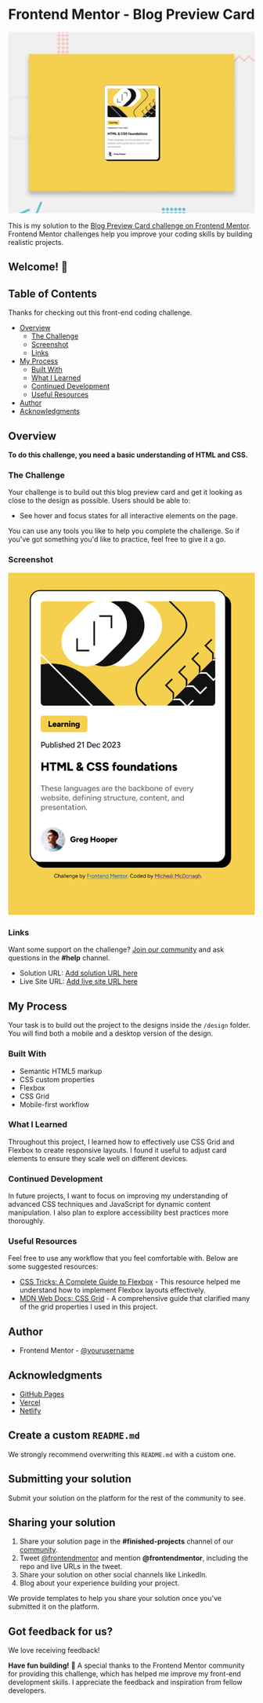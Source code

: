# Frontend Mentor - Blog Preview Card

![Design preview for the Blog preview card coding challenge](./preview.jpg)

This is my solution to the [Blog Preview Card challenge on Frontend Mentor](https://www.frontendmentor.io/challenges/blog-preview-card-ckPaj01IcS). Frontend Mentor challenges help you improve your coding skills by building realistic projects.

## Welcome! 👋
## Table of Contents

Thanks for checking out this front-end coding challenge.
- [Overview](#overview)
  - [The Challenge](#the-challenge)
  - [Screenshot](#screenshot)
  - [Links](#links)
- [My Process](#my-process)
  - [Built With](#built-with)
  - [What I Learned](#what-i-learned)
  - [Continued Development](#continued-development)
  - [Useful Resources](#useful-resources)
- [Author](#author)
- [Acknowledgments](#acknowledgments)

## Overview

**To do this challenge, you need a basic understanding of HTML and CSS.**

### The Challenge

Your challenge is to build out this blog preview card and get it looking as close to the design as possible. Users should be able to:
- See hover and focus states for all interactive elements on the page.

You can use any tools you like to help you complete the challenge. So if you've got something you'd like to practice, feel free to give it a go.

### Screenshot

![Blog Preview Card](./screenshot.png)

### Links

Want some support on the challenge? [Join our community](https://www.frontendmentor.io/community) and ask questions in the **#help** channel.
- Solution URL: [Add solution URL here](https://your-solution-url.com)
- Live Site URL: [Add live site URL here](https://your-live-site-url.com)

## My Process

Your task is to build out the project to the designs inside the `/design` folder. You will find both a mobile and a desktop version of the design.

### Built With
- Semantic HTML5 markup
- CSS custom properties
- Flexbox
- CSS Grid
- Mobile-first workflow

### What I Learned
Throughout this project, I learned how to effectively use CSS Grid and Flexbox to create responsive layouts. I found it useful to adjust card elements to ensure they scale well on different devices.

### Continued Development
In future projects, I want to focus on improving my understanding of advanced CSS techniques and JavaScript for dynamic content manipulation. I also plan to explore accessibility best practices more thoroughly.

### Useful Resources
Feel free to use any workflow that you feel comfortable with. Below are some suggested resources:
- [CSS Tricks: A Complete Guide to Flexbox](https://css-tricks.com/snippets/css/a-guide-to-flexbox/) - This resource helped me understand how to implement Flexbox layouts effectively.
- [MDN Web Docs: CSS Grid](https://developer.mozilla.org/en-US/docs/Web/CSS/CSS_Grid_Layout) - A comprehensive guide that clarified many of the grid properties I used in this project.

## Author
- Frontend Mentor - [@yourusername](https://www.frontendmentor.io/profile/yourusername)

## Acknowledgments
- [GitHub Pages](https://pages.github.com/)
- [Vercel](https://vercel.com/)
- [Netlify](https://www.netlify.com/)

## Create a custom `README.md`
We strongly recommend overwriting this `README.md` with a custom one. 

## Submitting your solution
Submit your solution on the platform for the rest of the community to see. 

## Sharing your solution
1. Share your solution page in the **#finished-projects** channel of our [community](https://www.frontendmentor.io/community). 
2. Tweet [@frontendmentor](https://twitter.com/frontendmentor) and mention **@frontendmentor**, including the repo and live URLs in the tweet. 
3. Share your solution on other social channels like LinkedIn.
4. Blog about your experience building your project.

We provide templates to help you share your solution once you've submitted it on the platform. 

## Got feedback for us?
We love receiving feedback! 

**Have fun building!** 🚀
A special thanks to the Frontend Mentor community for providing this challenge, which has helped me improve my front-end development skills. I appreciate the feedback and inspiration from fellow developers.
